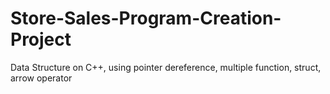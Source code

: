 # Store-Sales-Program-Creation-Project
Data Structure on C++, using pointer dereference, multiple function, struct, arrow operator
